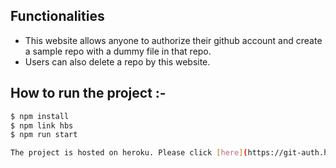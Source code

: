 ## Functionalities
- This website allows anyone to authorize their github account and create a sample repo with a dummy file in that repo. 
- Users can also delete a repo by this website.

## How to run the project :-

```bash
$ npm install
$ npm link hbs
$ npm run start

The project is hosted on heroku. Please click [here](https://git-auth.herokuapp.com/)
